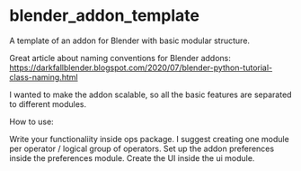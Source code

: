 # blender_addon_template
A template of an addon for Blender with basic modular structure.

Great article about naming conventions for Blender addons:
https://darkfallblender.blogspot.com/2020/07/blender-python-tutorial-class-naming.html

I wanted to make the addon scalable, so all the basic features are separated to different modules.

How to use:

Write your functionaliity inside ops package.
I suggest creating one module per operator / logical group of operators.
Set up the addon preferences inside the preferences module.
Create the UI inside the ui module.